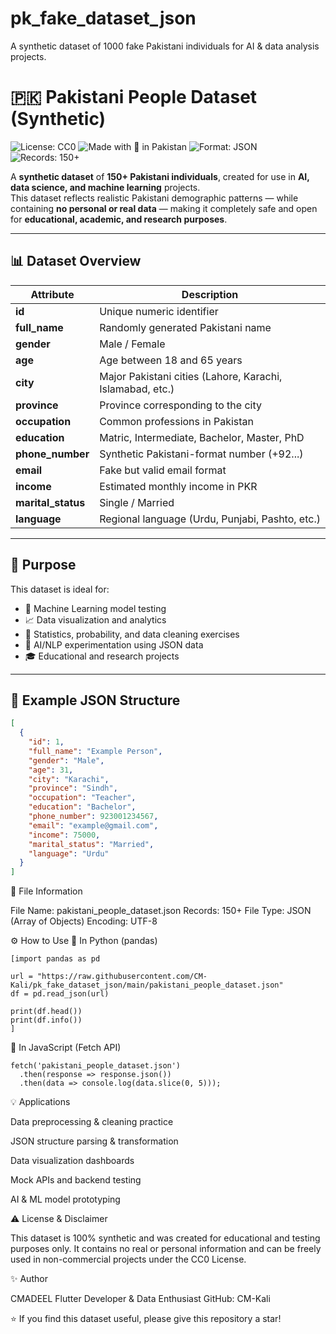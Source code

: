 
# pk_fake_dataset_json
A synthetic dataset of 1000 fake Pakistani individuals for AI & data analysis projects.

# 🇵🇰 Pakistani People Dataset (Synthetic)
![License: CC0](https://img.shields.io/badge/License-CC0%201.0-lightgrey.svg)
![Made with 💚 in Pakistan](https://img.shields.io/badge/Made%20with-%F0%9F%92%9A%20in%20Pakistan-green)
![Format: JSON](https://img.shields.io/badge/Format-JSON-blue)
![Records: 150+](https://img.shields.io/badge/Records-150+-orange)

A **synthetic dataset** of **150+ Pakistani individuals**, created for use in **AI, data science, and machine learning** projects.  
This dataset reflects realistic Pakistani demographic patterns — while containing **no personal or real data** — making it completely safe and open for **educational, academic, and research purposes**.

---

## 📊 Dataset Overview

| Attribute | Description |
|------------|-------------|
| **id** | Unique numeric identifier |
| **full_name** | Randomly generated Pakistani name |
| **gender** | Male / Female |
| **age** | Age between 18 and 65 years |
| **city** | Major Pakistani cities (Lahore, Karachi, Islamabad, etc.) |
| **province** | Province corresponding to the city |
| **occupation** | Common professions in Pakistan |
| **education** | Matric, Intermediate, Bachelor, Master, PhD |
| **phone_number** | Synthetic Pakistani-format number (+92...) |
| **email** | Fake but valid email format |
| **income** | Estimated monthly income in PKR |
| **marital_status** | Single / Married |
| **language** | Regional language (Urdu, Punjabi, Pashto, etc.) |

---

## 🧠 Purpose

This dataset is ideal for:

- 🤖 Machine Learning model testing  
- 📈 Data visualization and analytics  
- 🧮 Statistics, probability, and data cleaning exercises  
- 🧠 AI/NLP experimentation using JSON data  
- 🎓 Educational and research projects  

---

## 🧾 Example JSON Structure

```json
[
  {
    "id": 1,
    "full_name": "Example Person",
    "gender": "Male",
    "age": 31,
    "city": "Karachi",
    "province": "Sindh",
    "occupation": "Teacher",
    "education": "Bachelor",
    "phone_number": 923001234567,
    "email": "example@gmail.com",
    "income": 75000,
    "marital_status": "Married",
    "language": "Urdu"
  }
]
```
🧩 File Information

File Name: pakistani_people_dataset.json
Records: 150+
File Type: JSON (Array of Objects)
Encoding: UTF-8

⚙️ How to Use
🔹 In Python (pandas)
```
[import pandas as pd

url = "https://raw.githubusercontent.com/CM-Kali/pk_fake_dataset_json/main/pakistani_people_dataset.json"
df = pd.read_json(url)

print(df.head())
print(df.info())
]
```
🔹 In JavaScript (Fetch API)
```
fetch('pakistani_people_dataset.json')
  .then(response => response.json())
  .then(data => console.log(data.slice(0, 5)));
```
💡 Applications

Data preprocessing & cleaning practice

JSON structure parsing & transformation

Data visualization dashboards

Mock APIs and backend testing

AI & ML model prototyping

⚠️ License & Disclaimer

This dataset is 100% synthetic and was created for educational and testing purposes only.
It contains no real or personal information and can be freely used in non-commercial projects under the CC0 License.

✨ Author

CMADEEL
Flutter Developer & Data Enthusiast
GitHub: CM-Kali

⭐ If you find this dataset useful, please give this repository a star!
